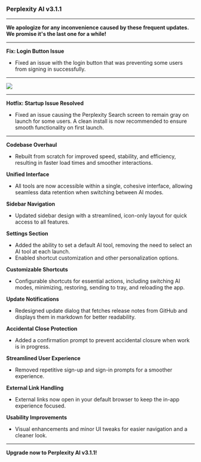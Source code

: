### **Perplexity AI v3.1.1**

---

**We apologize for any inconvenience caused by these frequent updates. We promise it's the last one for a while!**

---

**Fix: Login Button Issue**
- Fixed an issue with the login button that was preventing some users from signing in successfully.


---

<img src='https://raw.githubusercontent.com/inulute/perplexity-ai-app/refs/tags/v3.1.0/assets/screenshots/perplexity_app.png'>

---


**Hotfix: Startup Issue Resolved**
- Fixed an issue causing the Perplexity Search screen to remain gray on launch for some users. A clean install is now recommended to ensure smooth functionality on first launch.

---

**Codebase Overhaul**
- Rebuilt from scratch for improved speed, stability, and efficiency, resulting in faster load times and smoother interactions.

**Unified Interface**
- All tools are now accessible within a single, cohesive interface, allowing seamless data retention when switching between AI modes.

**Sidebar Navigation**
- Updated sidebar design with a streamlined, icon-only layout for quick access to all features.

**Settings Section**
- Added the ability to set a default AI tool, removing the need to select an AI tool at each launch.
- Enabled shortcut customization and other personalization options.

**Customizable Shortcuts**
- Configurable shortcuts for essential actions, including switching AI modes, minimizing, restoring, sending to tray, and reloading the app.

**Update Notifications**
- Redesigned update dialog that fetches release notes from GitHub and displays them in markdown for better readability.

**Accidental Close Protection**
- Added a confirmation prompt to prevent accidental closure when work is in progress.

**Streamlined User Experience**
- Removed repetitive sign-up and sign-in prompts for a smoother experience.

**External Link Handling**
- External links now open in your default browser to keep the in-app experience focused.

**Usability Improvements**
- Visual enhancements and minor UI tweaks for easier navigation and a cleaner look.

---

**Upgrade now to Perplexity AI v3.1.1!**
